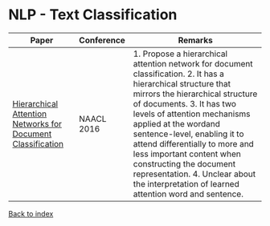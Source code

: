 # NLP - Text Classification
|Paper|Conference|Remarks
|--|--|--|
|[Hierarchical Attention Networks for Document Classification](https://www.cs.cmu.edu/~hovy/papers/16HLT-hierarchical-attention-networks.pdf)|NAACL 2016|1. Propose a hierarchical attention network for document classification. 2. It has a hierarchical structure that mirrors the hierarchical structure of documents. 3. It has two levels of attention mechanisms applied at the wordand sentence-level, enabling it to attend differentially to more and less important content when constructing the document representation. 4. Unclear about the interpretation of learned attention word and sentence.|

[Back to index](../README.md)

<!--stackedit_data:
eyJoaXN0b3J5IjpbMTM2MTI3NjM3NF19
-->